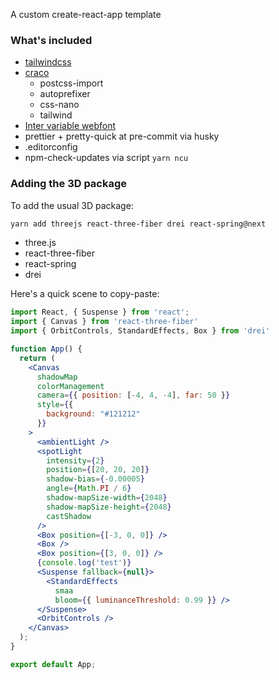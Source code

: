 A custom create-react-app template

### What's included

- [tailwindcss](https://tailwindcss.com/)
- [craco](https://github.com/gsoft-inc/craco)
  - postcss-import
  - autoprefixer
  - css-nano
  - tailwind
- [Inter variable webfont](https://rsms.me/inter/)
- prettier + pretty-quick at pre-commit via husky 
- .editorconfig
- npm-check-updates via script `yarn ncu`


### Adding the 3D package

To add the usual 3D package:

```bash
yarn add threejs react-three-fiber drei react-spring@next
```

- three.js
- react-three-fiber 
- react-spring 
- drei

Here's a quick scene to copy-paste:

```jsx
import React, { Suspense } from 'react';
import { Canvas } from 'react-three-fiber'
import { OrbitControls, StandardEffects, Box } from 'drei'

function App() {
  return (
    <Canvas
      shadowMap
      colorManagement
      camera={{ position: [-4, 4, -4], far: 50 }}
      style={{
        background: "#121212"
      }}
    >
      <ambientLight />
      <spotLight
        intensity={2}
        position={[20, 20, 20]}
        shadow-bias={-0.00005}
        angle={Math.PI / 6}
        shadow-mapSize-width={2048}
        shadow-mapSize-height={2048}
        castShadow
      />
      <Box position={[-3, 0, 0]} />
      <Box />
      <Box position={[3, 0, 0]} />
      {console.log('test')}
      <Suspense fallback={null}>
        <StandardEffects
          smaa
          bloom={{ luminanceThreshold: 0.99 }} />
      </Suspense>
      <OrbitControls />
    </Canvas>
  );
}

export default App;
```
